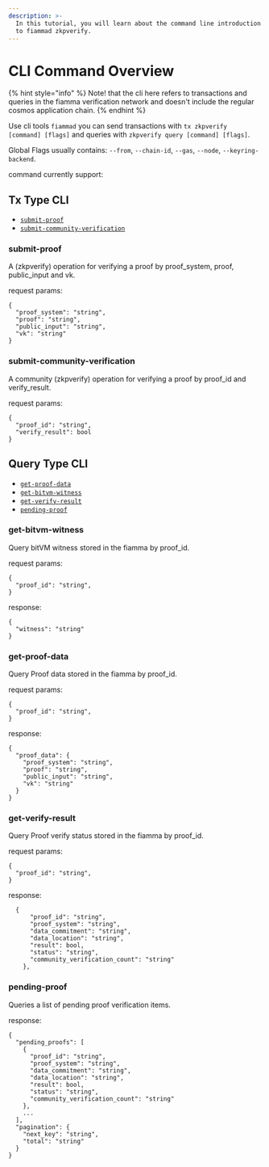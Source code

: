 ```yaml
---
description: >-
  In this tutorial, you will learn about the command line introduction related
  to fiammad zkpverify.
---
```


# CLI Command Overview

{% hint style="info" %}
Note! that the cli here refers to transactions and queries in the fiamma verification network and doesn't include the regular cosmos application chain.
{% endhint %}

Use cli tools `fiammad` you can send transactions with `tx zkpverify [command] [flags]` and queries with `zkpverify query [command] [flags]`.

Global Flags usually contains: `--from`, `--chain-id`, `--gas`, `--node`, `--keyring-backend`.

command currently support:

## Tx Type CLI

* [`submit-proof`](cli-command-overview.md#submit-proof)
* [`submit-community-verification`](cli-command-overview.md#submit-community-verification)

### **submit-proof**&#x20;

A (zkpverify) operation for verifying a proof by proof\_system, proof, public\_input and vk.

request params:

```
{
  "proof_system": "string",
  "proof": "string",
  "public_input": "string",
  "vk": "string"
}
```

### **submit-community-verification**&#x20;

A community (zkpverify) operation for verifying a proof by proof\_id and verify\_result.&#x20;

request params:

```
{
  "proof_id": "string",
  "verify_result": bool
}
```

## Query Type CLI

* [`get-proof-data`](cli-command-overview.md#get-proof-data)
* [`get-bitvm-witness`](cli-command-overview.md#get-bitvm-witness)
* [`get-verify-result`](cli-command-overview.md#get-verify-result)
* [`pending-proof`](cli-command-overview.md#pending-proof) &#x20;

### **get-bitvm-witness**&#x20;

Query bitVM witness stored in the fiamma by proof\_id.&#x20;

request params:

```
{
  "proof_id": "string",
}
```

response:

```
{
  "witness": "string"
}
```

### **get-proof-data**&#x20;

Query Proof data stored in the fiamma by proof\_id.&#x20;

request params:

```
{
  "proof_id": "string",
}
```

response:

```
{
  "proof_data": {
    "proof_system": "string",
    "proof": "string",
    "public_input": "string",
    "vk": "string"
  }
}
```

### **get-verify-result**

Query Proof verify status stored in the fiamma by proof\_id.&#x20;

request params:

```
{
  "proof_id": "string",
}
```

response:

```
  {
      "proof_id": "string",
      "proof_system": "string",
      "data_commitment": "string",
      "data_location": "string",
      "result": bool,
      "status": "string",
      "community_verification_count": "string"
    },
```

### **pending-proof**&#x20;

Queries a list of pending proof verification items.&#x20;

response:

```
{
  "pending_proofs": [
    {
      "proof_id": "string",
      "proof_system": "string",
      "data_commitment": "string",
      "data_location": "string",
      "result": bool,
      "status": "string",
      "community_verification_count": "string"
    },
    ...
  ],
  "pagination": {
    "next_key": "string",
    "total": "string"
  }
}
```
